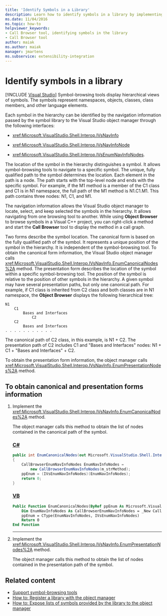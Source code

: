 ```yaml
---
title: 'Identify Symbols in a Library'
description: Learn how to identify symbols in a library by implementing methods that pass navigation information from the symbol library to the Visual Studio object manager. 
ms.date: 11/04/2016
ms.topic: how-to
helpviewer_keywords:
- Call Browser tool, identifying symbols in the library
- Call Browser tool
author: maiak
ms.author: maiak
manager: jmartens
ms.subservice: extensibility-integration
---
```

# Identify symbols in a library

 [!INCLUDE [Visual Studio](~/includes/applies-to-version/vs-windows-only.md)]
Symbol-browsing tools display hierarchical views of symbols. The symbols represent namespaces, objects, classes, class members, and other language elements.

 Each symbol in the hierarchy can be identified by the navigation information passed by the symbol library to the Visual Studio object manager through the following interfaces:

- <xref:Microsoft.VisualStudio.Shell.Interop.IVsNavInfo>

- <xref:Microsoft.VisualStudio.Shell.Interop.IVsNavInfoNode>

- <xref:Microsoft.VisualStudio.Shell.Interop.IVsEnumNavInfoNodes>.

 The location of the symbol in the hierarchy distinguishes a symbol. It allows symbol-browsing tools to navigate to a specific symbol. The unique, fully qualified path to the symbol determines the location. Each element in the path is a node. The path starts with the top-level node and ends with the specific symbol. For example, if the M1 method is a member of the C1 class and C1 is in N1 namespace, the full path of the M1 method is N1.C1.M1. This path contains three nodes: N1, C1, and M1.

 The navigation information allows the Visual Studio object manager to locate, select, and keep selected the symbols in the hierarchy. It allows navigating from one browsing tool to another. While using **Object Browser** to browse symbols in a Visual C++ project, you can right-click a method and start the **Call Browser** tool to display the method in a call graph.

 Two forms describe the symbol location. The canonical form is based on the fully qualified path of the symbol. It represents a unique position of the symbol in the hierarchy. It is independent of the symbol-browsing tool. To obtain the canonical form information, the Visual Studio object manager calls <xref:Microsoft.VisualStudio.Shell.Interop.IVsNavInfo.EnumCanonicalNodes%2A> method. The presentation form describes the location of the symbol within a specific symbol-browsing tool. The position of the symbol is relative to the position of other symbols in the hierarchy. A given symbol may have several presentation paths, but only one canonical path. For example, if C1 class is inherited from C2 class and both classes are in N1 namespace, the **Object Browser** displays the following hierarchical tree:

```
N1
    C1
        Bases and Interfaces
            C2
    C2
        Bases and Interfaces
. . . . . . . . . . .

```

 The canonical path of C2 class, in this example, is N1 + C2. The presentation path of C2 includes C1 and "Bases and Interfaces" nodes: N1 + C1 + "Bases and Interfaces" + C2.

 To obtain the presentation form information, the object manager calls <xref:Microsoft.VisualStudio.Shell.Interop.IVsNavInfo.EnumPresentationNodes%2A> method.

## To obtain canonical and presentation forms information

1. Implement the <xref:Microsoft.VisualStudio.Shell.Interop.IVsNavInfo.EnumCanonicalNodes%2A> method.

     The object manager calls this method to obtain the list of nodes contained in the canonical path of the symbol.

    ### [C#](#tab/csharp)
    ```csharp
    public int EnumCanonicalNodes(out Microsoft.VisualStudio.Shell.Interop.IVsEnumNavInfoNodes ppEnum)
    {
        CallBrowserEnumNavInfoNodes EnumNavInfoNodes =
            new CallBrowserEnumNavInfoNodes(m_strMethod);
        ppEnum = (IVsEnumNavInfoNodes)(EnumNavInfoNodes);
        return 0;
    }

    ```

    ### [VB](#tab/vb)
    ```vb
    Public Function EnumCanonicalNodes(ByRef ppEnum As Microsoft.VisualStudio.Shell.Interop.IVsEnumNavInfoNodes) As Integer
        Dim EnumNavInfoNodes As CallBrowserEnumNavInfoNodes = _New CallBrowserEnumNavInfoNodes(m_strMethod)
        ppEnum = CType(EnumNavInfoNodes, IVsEnumNavInfoNodes)
        Return 0
    End Function
    ```
    ---

2. Implement the <xref:Microsoft.VisualStudio.Shell.Interop.IVsNavInfo.EnumPresentationNodes%2A> method.

     The object manager calls this method to obtain the list of nodes contained in the presentation path of the symbol.

## Related content
- [Support symbol-browsing tools](../../extensibility/internals/supporting-symbol-browsing-tools.md)
- [How to: Register a library with the object manager](../../extensibility/internals/how-to-register-a-library-with-the-object-manager.md)
- [How to: Expose lists of symbols provided by the library to the object manager](../../extensibility/internals/how-to-expose-lists-of-symbols-provided-by-the-library-to-the-object-manager.md)

